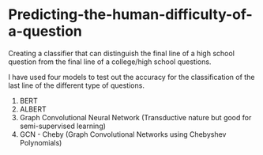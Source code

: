 # Predicting-the-human-difficulty-of-a-question
Creating a classifier that can distinguish the final line of a high school question from the final line of a college/high school questions.

I have used four models to test out the accuracy for the classification of the last line of the different type of questions.
1. BERT
2. ALBERT
3. Graph Convolutional Neural Network (Transductive nature but good for semi-supervised learning)
4. GCN - Cheby (Graph Convolutional Networks using Chebyshev Polynomials)

